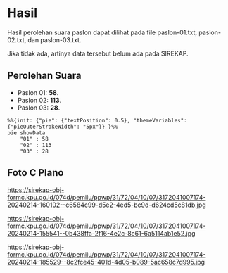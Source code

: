# Hasil

Hasil perolehan suara paslon dapat dilihat pada file paslon-01.txt, paslon-02.txt, dan paslon-03.txt.

Jika tidak ada, artinya data tersebut belum ada pada SIREKAP.

## Perolehan Suara

 * Paslon 01: **58**.
 * Paslon 02: **113**.
 * Paslon 03: **28**.

```mermaid
%%{init: {"pie": {"textPosition": 0.5}, "themeVariables": {"pieOuterStrokeWidth": "5px"}} }%%
pie showData
    "01" : 58
    "02" : 113
    "03" : 28
```
## Foto C Plano

https://sirekap-obj-formc.kpu.go.id/074d/pemilu/ppwp/31/72/04/10/07/3172041007174-20240214-160102--c6584c99-d5e2-4ed5-bc9d-d624cd5c81db.jpg

https://sirekap-obj-formc.kpu.go.id/074d/pemilu/ppwp/31/72/04/10/07/3172041007174-20240214-155541--0b438ffa-2f16-4e2c-8c61-6a5114ab1e52.jpg

https://sirekap-obj-formc.kpu.go.id/074d/pemilu/ppwp/31/72/04/10/07/3172041007174-20240214-185529--8c2fce45-401d-4d05-b089-5ac658c7d995.jpg
